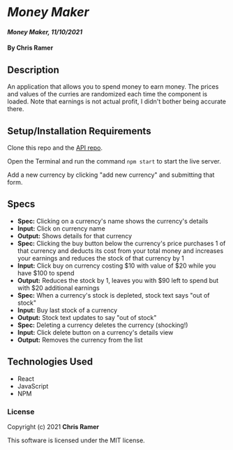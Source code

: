 # *Money Maker*

#### *Money Maker, 11/10/2021*

#### By **Chris Ramer**

## Description

An application that allows you to spend money to earn money. The prices and values of the curries are randomized each time the component is loaded.
Note that earnings is not actual profit, I didn't bother being accurate there.

## Setup/Installation Requirements

Clone this repo and the [API repo](https://github.com/ChrisRamer/building-an-api-ind-project-api).

Open the Terminal and run the command `npm start` to start the live server.

Add a new currency by clicking "add new currency" and submitting that form.

## Specs

* **Spec:** Clicking on a currency's name shows the currency's details
* **Input:** Click on currency name
* **Output:** Shows details for that currency
* **Spec:** Clicking the buy button below the currency's price purchases 1 of that currency and deducts its cost from your total money and increases your earnings and reduces the stock of that currency by 1
* **Input:** Click buy on currency costing $10 with value of $20 while you have $100 to spend
* **Output:** Reduces the stock by 1, leaves you with $90 left to spend but with $20 additional earnings
* **Spec:** When a currency's stock is depleted, stock text says "out of stock"
* **Input:** Buy last stock of a currency
* **Output:** Stock text updates to say "out of stock"
* **Spec:** Deleting a currency deletes the currency (shocking!)
* **Input:** Click delete button on a currency's details view
* **Output:** Removes the currency from the list

## Technologies Used

* React
* JavaScript
* NPM

### License

Copyright (c) 2021 **Chris Ramer**

This software is licensed under the MIT license.